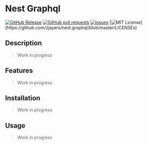 # Nest Graphql
[![GitHub Release](https://img.shields.io/github/release/zjayers/nest.graphql.svg?style=flat)]()
[![GitHub pull requests](https://img.shields.io/github/issues-pr/zjayers/nest.graphql.svg?style=flat)]()
[![Issues](https://img.shields.io/github/issues-raw/zjayers/nest.graphql.svg?maxAge=25000)](https://github.com/zjayers/nest.graphql/issues)
[![MIT License](https://img.shields.io/apm/l/atomic-ui.svg?)](https://github.com/zjayers/nest.graphql/blob/master/LICENSEs)

## Description

> Work in progress

## Features

> Work in progress

## Installation

> Work in progress

## Usage

> Work in progress